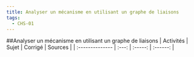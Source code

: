 ```yaml
---
title: Analyser un mécanisme en utilisant un graphe de liaisons 
tags:
  - CHS-01
---
```

[comment]: <> (Généré automatiquement par make_all_activites.py, creation_fichiers_activites)

##Analyser un mécanisme en utilisant un graphe de liaisons 
| Activités | Sujet | Corrigé | Sources  | 
| :-------------- | :---: | :-----: | :------: | 

